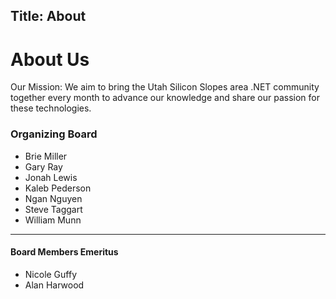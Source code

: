 Title: About
---
# About Us
Our Mission: We aim to bring the Utah Silicon Slopes area .NET community together every month to advance our knowledge and share our passion for these technologies.

### Organizing Board
- Brie Miller
- Gary Ray
- Jonah Lewis
- Kaleb Pederson
- Ngan Nguyen
- Steve Taggart
- William Munn

---
#### Board Members Emeritus
- Nicole Guffy
- Alan Harwood
